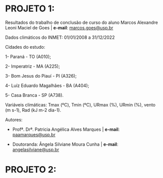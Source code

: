 # PROJETO 1: 

Resultados do trabalho de conclusão de curso do aluno Marcos Alexandre Leoni Maciel de Goes  | **e-mail**: marcos.goes@usp.br

Dados climáticos do INMET: 01/01/2008 a 31/12/2022

Cidades do estudo: 

1- Paraná - TO (A010); 

2- Imperatriz - MA (A225);

3- Bom Jesus do Piauí - PI (A326);

4- Luíz Eduardo Magalhães - BA (A404);

5- Casa Branca - SP (A738).

Variáveis climáticas: Tmax (ºC), Tmin (ºC), URmax (%), URmin (%), vento (m s-1), Rad (kJ m-2 dia-1).

Autores:

* Profª. Drª. Patricia Angélica Alves Marques | **e-mail**: paamarques@usp.br 

* Doutoranda: Ângela Silviane Moura Cunha | **e-mail**: angelasilviane@usp.br

# PROJETO 2: 
